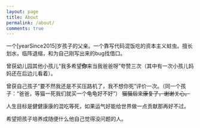 ```yaml
---
layout: page
title: About
permalink: /about/
comments: true
---
```


一个[yearSince2015]岁孩子的父亲。一个靠写代码混饭吃的资本主义蛀虫。擅长划水，临阵退缩，和为自己刚写出来的bug找借口。

曾获幼儿园其他小孩儿“我多希望**你**来当我爸爸呀”夸赞三次（其中有一次小孩儿妈妈还在后边儿看着）。

曾获自己孩子“要不然我还是不买压路机了，我不想你死”评价一次。（同一个孩子：“爸爸，等猫一死我们就买一个龟龟好不好”） ~~猫猫后来康复了，谢谢关心。~~

人生目标是健健康康的混吃等死，如果运气好能给世界做一点贡献那再好不过。

希望把孩子培养成随便什么他自己觉得没问题的人。

